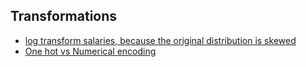 

## Transformations

- [log transform salaries, because the original distribution is skewed](http://fastml.com/predicting-advertised-salaries/)
- [One hot vs Numerical encoding](https://youtu.be/_RPHiqF2bSs?t=197)
